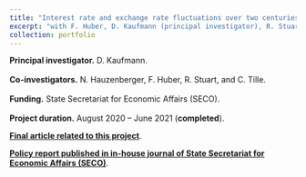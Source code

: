 ```yaml
---
title: "Interest rate and exchange rate fluctuations over two centuries."
excerpt: "with F. Huber, D. Kaufmann (principal investigator), R. Stuart, and C. Tille. Role: Co-investigator. Funding: State Secretariat for Economic Affairs (SECO). Project duration: Aug 2020 - Jun 2021."
collection: portfolio
---
```

<p align="justify"> <b>Principal investigator.</b> D. Kaufmann.
<br> <br>
<b>Co-investigators.</b> N. Hauzenberger, F. Huber, R. Stuart, and C. Tille.
<br> <br>  
<b>Funding.</b> State Secretariat for Economic Affairs (SECO).
<br> <br>  
<b>Project duration.</b> August 2020 – June 2021 (<b>completed</b>).
</p>
  
[**Final article related to this project**](https://nhauzenb.github.io/institutional/2021-01-01-SECO/).

[**Policy report published in in-house journal of State Secretariat for Economic Affairs (SECO)**](https://www.seco.admin.ch/seco/en/home/Publikationen_Dienstleistungen/Publikationen_und_Formulare/Strukturwandel_Wachstum/Wachstum/interest_rates_switzerland_1852-2020.html).
